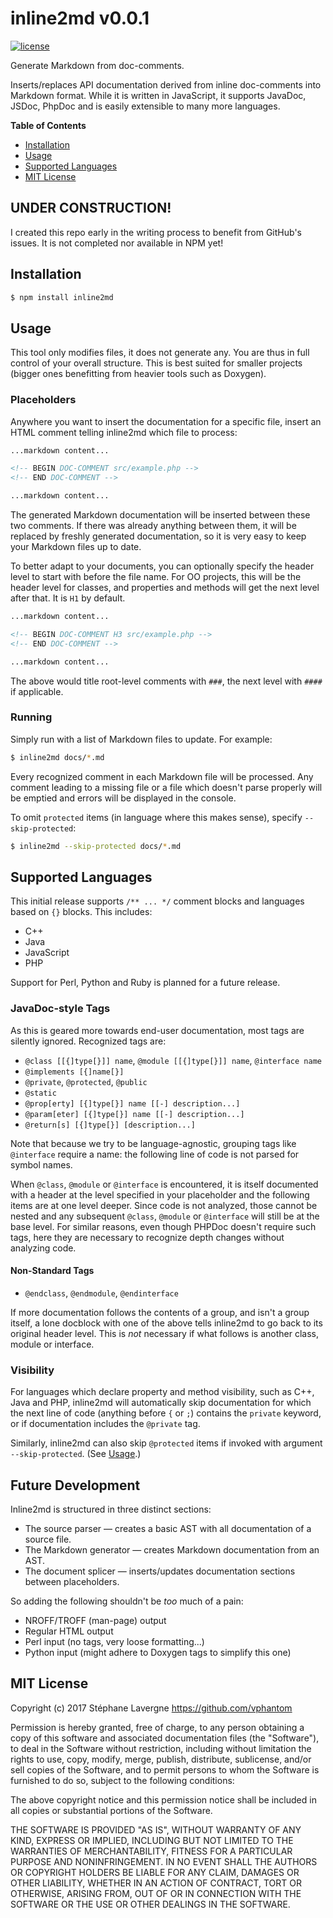 # inline2md v0.0.1

[![license](https://img.shields.io/github/license/vphantom/php-email.svg?style=plastic)]()

Generate Markdown from doc-comments.

Inserts/replaces API documentation derived from inline doc-comments into Markdown format.  While it is written in JavaScript, it supports JavaDoc, JSDoc, PhpDoc and is easily extensible to many more languages.

**Table of Contents**

- [Installation](#installation)
- [Usage](#usage)
- [Supported Languages](#supported-languages)
- [MIT License](#mit-license)


## UNDER CONSTRUCTION!

I created this repo early in the writing process to benefit from GitHub's issues.  It is not completed nor available in NPM yet!


## Installation

```sh
$ npm install inline2md
```


## Usage

This tool only modifies files, it does not generate any.  You are thus in full control of your overall structure.  This is best suited for smaller projects (bigger ones benefitting from heavier tools such as Doxygen).

### Placeholders

Anywhere you want to insert the documentation for a specific file, insert an HTML comment telling inline2md which file to process:

```md
...markdown content...

<!-- BEGIN DOC-COMMENT src/example.php -->
<!-- END DOC-COMMENT -->

...markdown content...
```

The generated Markdown documentation will be inserted between these two comments.  If there was already anything between them, it will be replaced by freshly generated documentation, so it is very easy to keep your Markdown files up to date.

To better adapt to your documents, you can optionally specify the header level to start with before the file name.  For OO projects, this will be the header level for classes, and properties and methods will get the next level after that.  It is `H1` by default.

```md
...markdown content...

<!-- BEGIN DOC-COMMENT H3 src/example.php -->
<!-- END DOC-COMMENT -->

...markdown content...
```

The above would title root-level comments with `###`, the next level with `####` if applicable.

### Running

Simply run with a list of Markdown files to update.  For example:

```sh
$ inline2md docs/*.md
```

Every recognized comment in each Markdown file will be processed.  Any comment leading to a missing file or a file which doesn't parse properly will be emptied and errors will be displayed in the console.

To omit `protected` items (in language where this makes sense), specify `--skip-protected`:

```sh
$ inline2md --skip-protected docs/*.md
```


## Supported Languages

This initial release supports `/** ... */` comment blocks and languages based on `{}` blocks.  This includes:

* C++
* Java
* JavaScript
* PHP

Support for Perl, Python and Ruby is planned for a future release.

### JavaDoc-style Tags

As this is geared more towards end-user documentation, most tags are silently ignored.  Recognized tags are:

* `@class [[{]type[}]] name`, `@module [[{]type[}]] name`, `@interface name`
* `@implements [{]name[}]`
* `@private`, `@protected`, `@public`
* `@static`
* `@prop[erty] [{]type[}] name [[-] description...]`
* `@param[eter] [{]type[}] name [[-] description...]`
* `@return[s] [{]type[}] [description...]`

Note that because we try to be language-agnostic, grouping tags like `@interface` require a name: the following line of code is not parsed for symbol names.

When `@class`, `@module` or `@interface` is encountered, it is itself documented with a header at the level specified in your placeholder and the following items are at one level deeper.  Since code is not analyzed, those cannot be nested and any subsequent `@class`, `@module` or `@interface` will still be at the base level.  For similar reasons, even though PHPDoc doesn't require such tags, here they are necessary to recognize depth changes without analyzing code.

#### Non-Standard Tags

* `@endclass`, `@endmodule`, `@endinterface`

If more documentation follows the contents of a group, and isn't a group itself, a lone docblock with one of the above tells inline2md to go back to its original header level.  This is _not_ necessary if what follows is another class, module or interface.

### Visibility

For languages which declare property and method visibility, such as C++, Java and PHP, inline2md will automatically skip documentation for which the next line of code (anything before `{` or `;`) contains the `private` keyword, or if documentation includes the `@private` tag.

Similarly, inline2md can also skip `@protected` items if invoked with argument `--skip-protected`.  (See [Usage](#usage).)


## Future Development

Inline2md is structured in three distinct sections:

* The source parser — creates a basic AST with all documentation of a source file.
* The Markdown generator — creates Markdown documentation from an AST.
* The document splicer — inserts/updates documentation sections between placeholders.

So adding the following shouldn't be _too_ much of a pain:

* NROFF/TROFF (man-page) output
* Regular HTML output
* Perl input (no tags, very loose formatting...)
* Python input (might adhere to Doxygen tags to simplify this one)


## MIT License

Copyright (c) 2017 Stéphane Lavergne <https://github.com/vphantom>

Permission is hereby granted, free of charge, to any person obtaining a copy of this software and associated documentation files (the "Software"), to deal in the Software without restriction, including without limitation the rights to use, copy, modify, merge, publish, distribute, sublicense, and/or sell copies of the Software, and to permit persons to whom the Software is furnished to do so, subject to the following conditions:

The above copyright notice and this permission notice shall be included in all copies or substantial portions of the Software.

THE SOFTWARE IS PROVIDED "AS IS", WITHOUT WARRANTY OF ANY KIND, EXPRESS OR IMPLIED, INCLUDING BUT NOT LIMITED TO THE WARRANTIES OF MERCHANTABILITY, FITNESS FOR A PARTICULAR PURPOSE AND NONINFRINGEMENT. IN NO EVENT SHALL THE AUTHORS OR COPYRIGHT HOLDERS BE LIABLE FOR ANY CLAIM, DAMAGES OR OTHER LIABILITY, WHETHER IN AN ACTION OF CONTRACT, TORT OR OTHERWISE, ARISING FROM, OUT OF OR IN CONNECTION WITH THE SOFTWARE OR THE USE OR OTHER DEALINGS IN THE SOFTWARE.
